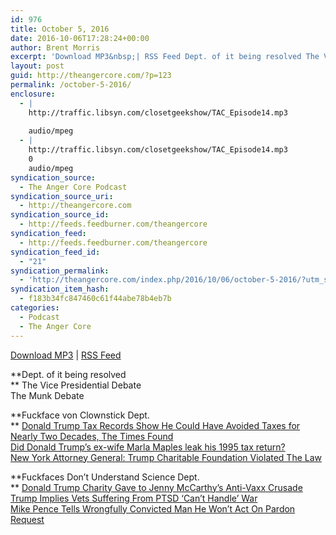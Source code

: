 ```yaml
---
id: 976
title: October 5, 2016
date: 2016-10-06T17:28:24+00:00
author: Brent Morris
excerpt: 'Download MP3&nbsp;| RSS Feed Dept. of it being resolved The Vice Presidential Debate The Munk Debate Fuckface von Clownstick Dept. Donald Trump Tax Records Show He Could Have Avoided Taxes for Nearly Two Decades, The Times Found Did Donald Trump&rsquo;s ex-wife Marla Maples leak his 1995 tax return? New York Attorney General: Trump Charitable Foundation &hellip; <a href="http://theangercore.com/index.php/2016/10/06/october-5-2016/">Continue reading<span> "October 5, 2016"</span></a>'
layout: post
guid: http://theangercore.com/?p=123
permalink: /october-5-2016/
enclosure:
  - |
    http://traffic.libsyn.com/closetgeekshow/TAC_Episode14.mp3
    
    audio/mpeg
  - |
    http://traffic.libsyn.com/closetgeekshow/TAC_Episode14.mp3
    0
    audio/mpeg
syndication_source:
  - The Anger Core Podcast
syndication_source_uri:
  - http://theangercore.com
syndication_source_id:
  - http://feeds.feedburner.com/theangercore
syndication_feed:
  - http://feeds.feedburner.com/theangercore
syndication_feed_id:
  - "21"
syndication_permalink:
  - 'http://theangercore.com/index.php/2016/10/06/october-5-2016/?utm_source=rss&amp;utm_medium=rss'
syndication_item_hash:
  - f183b34fc847460c61f44abe78b4eb7b
categories:
  - Podcast
  - The Anger Core
---
```

[Download MP3](http://traffic.libsyn.com/closetgeekshow/TAC_Episode14.mp3?utm_source=rss&utm_medium=rss) | [RSS Feed](http://feeds.feedburner.com/theangercore?utm_source=rss&utm_medium=rss)

**Dept. of it being resolved  
** <span style="font-weight: 400;">The Vice Presidential Debate<br /> </span><span style="font-weight: 400;">The Munk Debate</span>

**Fuckface von Clownstick Dept.  
** [<span style="font-weight: 400;">Donald Trump Tax Records Show He Could Have Avoided Taxes for Nearly Two Decades, The Times Found<br /> </span>](http://www.nytimes.com/2016/10/02/us/politics/donald-trump-taxes.html?utm_source=rss&utm_medium=rss)[<span style="font-weight: 400;">Did Donald Trump’s ex-wife Marla Maples leak his 1995 tax return?<br /> </span>](https://www.rawstory.com/2016/10/did-donald-trumps-ex-wife-marla-maples-leak-his-1995-tax-return/?utm_source=rss&utm_medium=rss)[<span style="font-weight: 400;">New York Attorney General: Trump Charitable Foundation Violated The Law</span>](http://www.npr.org/2016/10/03/496420873/new-york-attorney-general-trump-charitable-foundation-violated-law?utm_source=rss&utm_medium=rss)

**Fuckfaces Don’t Understand Science Dept.  
** [<span style="font-weight: 400;">Donald Trump Charity Gave to Jenny McCarthy’s Anti-Vaxx Crusade<br /> </span>](http://www.thedailybeast.com/articles/2016/09/30/donald-trump-charity-gave-to-jenny-mccarthy-s-anti-vaxx-crusade.html?utm_source=rss&utm_medium=rss)[<span style="font-weight: 400;">Trump Implies Vets Suffering From PTSD &#8216;Can&#8217;t Handle&#8217; War<br /> </span>](http://www.nbcnews.com/card/trump-implies-vets-suffering-ptsd-cant-handle-war-n658706?utm_source=rss&utm_medium=rss)[<span style="font-weight: 400;">Mike Pence Tells Wrongfully Convicted Man He Won&#8217;t Act On Pardon Request</span>](https://www.buzzfeed.com/mikehayes/mike-pence-tells-wrongfully-convicted-man-he-wont-act-on-par?utm_source=rss&utm_medium=rss)

&nbsp;